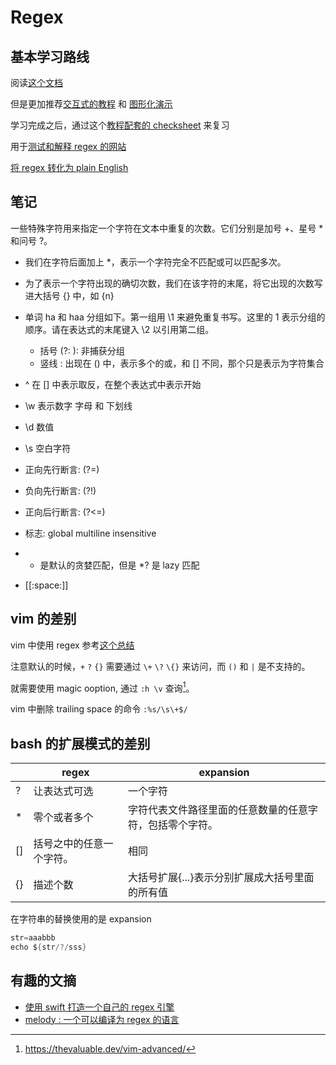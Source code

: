 # Regex
## 基本学习路线
阅读[这个文档](https://github.com/ziishaned/learn-regex/blob/master/translations/README-cn.md)

但是更加推荐[交互式的教程](https://regexlearn.com/zh-cn) 和 [图形化演示](https://devtoolcafe.com/tools/regex#!flags=img&re=)

学习完成之后，通过这个[教程配套的 checksheet](https://regexlearn.com/zh-cn/cheatsheet) 来复习

用于[测试和解释 regex 的网站](https://regexr.com/)

[将 regex 转化为 plain English](https://www.autoregex.xyz/)

## 笔记
一些特殊字符用来指定一个字符在文本中重复的次数。它们分别是加号 +、星号 * 和问号 ?。
  - 我们在字符后面加上 *，表示一个字符完全不匹配或可以匹配多次。
  - 为了表示一个字符出现的确切次数，我们在该字符的末尾，将它出现的次数写进大括号 {} 中，如 {n}

- 单词 ha 和 haa 分组如下。第一组用 \1 来避免重复书写。这里的 1 表示分组的顺序。请在表达式的末尾键入 \2 以引用第二组。
  - 括号 (?: ): 非捕获分组
  - 竖线 : 出现在 () 中，表示多个的或，和 [] 不同，那个只是表示为字符集合
- ^ 在 [] 中表示取反，在整个表达式中表示开始
- \w 表示数字 字母 和 下划线
- \d 数值
- \s 空白字符
- 正向先行断言: (?=)
- 负向先行断言: (?!)
- 正向后行断言: (?<=)
- 标志: global multiline insensitive
- * 是默认的贪婪匹配，但是 *? 是 lazy 匹配
- [[:space:]]

## vim 的差别
vim 中使用 regex 参考[这个总结](https://learnbyexample.gitbooks.io/vim-reference/content/Regular_Expressions.html)

注意默认的时候，`+` `?` `{}` 需要通过 `\+` `\?` `\{}` 来访问，而 `()` 和 `|` 是不支持的。

就需要使用 magic ooption, 通过 `:h \v` 查询[^1]。

vim 中删除 trailing space 的命令 `:%s/\s\+$/`

## bash 的扩展模式的差别

|    | regex                    | expansion                                                |
|----|--------------------------|----------------------------------------------------------|
| ?  | 让表达式可选             | 一个字符                                                 |
| *  | 零个或者多个             | 字符代表文件路径里面的任意数量的任意字符，包括零个字符。 |
| [] | 括号之中的任意一个字符。 | 相同                                                     |
| {} | 描述个数                 | 大括号扩展{...}表示分别扩展成大括号里面的所有值          |

在字符串的替换使用的是 expansion
```c
str=aaabbb
echo ${str/?/sss}
```

## 有趣的文摘
- [使用 swift 打造一个自己的 regex 引擎](https://kean.blog/post/lets-build-regex)
- [melody : 一个可以编译为 regex 的语言](https://github.com/yoav-lavi/melody)

[^1]: https://thevaluable.dev/vim-advanced/
